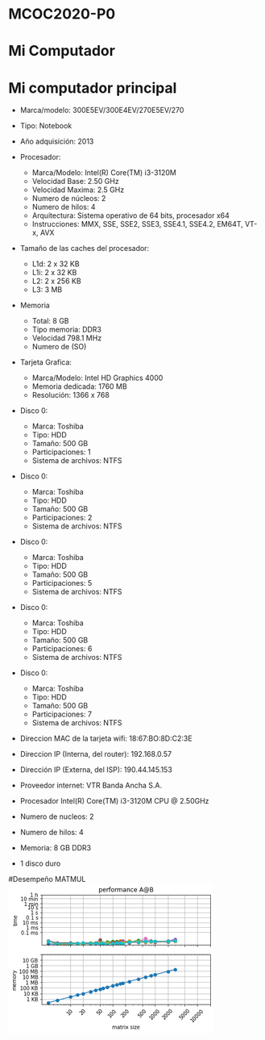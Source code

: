 # MCOC2020-P0

# Mi Computador
# Mi computador principal
* Marca/modelo:  300E5EV/300E4EV/270E5EV/270
* Tipo: Notebook
* Año adquisición: 2013
* Procesador:
  * Marca/Modelo: Intel(R) Core(TM) i3-3120M
  * Velocidad Base: 2.50 GHz
  * Velocidad Maxima: 2.5 GHz
  * Numero de núcleos: 2
  * Numero de hilos: 4
  * Arquitectura: Sistema operativo de 64 bits, procesador x64
  * Instrucciones: MMX, SSE, SSE2, SSE3, SSE4.1, SSE4.2, EM64T, VT-x, AVX
* Tamaño de las caches del procesador:
  * L1d: 2 x 32 KB
  * L1i: 2 x 32 KB
  * L2: 2 x 256 KB
  * L3: 3 MB
* Memoria
  * Total: 8 GB
  * Tipo memoria: DDR3
  * Velocidad 798.1 MHz
  * Numero de (SO)
* Tarjeta Grafica:
  * Marca/Modelo: Intel HD Graphics 4000
  * Memoria dedicada: 1760 MB
  * Resolución: 1366 x 768
* Disco 0:
  * Marca: Toshiba
  * Tipo: HDD
  * Tamaño: 500 GB
  * Participaciones: 1 
  * Sistema de archivos: NTFS
* Disco 0:
  * Marca: Toshiba
  * Tipo: HDD
  * Tamaño: 500 GB
  * Participaciones: 2 
  * Sistema de archivos: NTFS
* Disco 0:
  * Marca: Toshiba
  * Tipo: HDD
  * Tamaño: 500 GB
  * Participaciones: 5 
  * Sistema de archivos: NTFS
* Disco 0:
  * Marca: Toshiba
  * Tipo: HDD
  * Tamaño: 500 GB
  * Participaciones: 6 
  * Sistema de archivos: NTFS  
* Disco 0:
  * Marca: Toshiba
  * Tipo: HDD
  * Tamaño: 500 GB
  * Participaciones: 7 
  * Sistema de archivos: NTFS   

* Direccion MAC de la tarjeta wifi: 18:67:BO:8D:C2:3E
* Direccion IP (Interna, del router): 192.168.0.57
* Dirección IP (Externa, del ISP): 190.44.145.153
* Proveedor internet: VTR Banda Ancha S.A.

* Procesador Intel(R) Core(TM) i3-3120M CPU @ 2.50GHz
* Numero de nucleos: 2
* Numero de hilos: 4
* Memoria: 8 GB DDR3
* 1 disco duro

#Desempeño MATMUL
![alt text](https://github.com/jmbarriga1/MCOC2020-P0/blob/master/graphic.png?raw=true)
